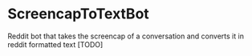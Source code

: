 # ScreencapToTextBot
Reddit bot that takes the screencap of a conversation and converts it in reddit formatted text
[TODO]

